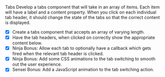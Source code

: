 Tabs
Develop a tabs component that will take in an array of items. Each item will have a label and a content property. When you click on each individual tab header, it should change the state of the tabs so that the correct content is displayed.

- [x] Create a tabs component that accepts an array of varying length.
- [x] Have the tab headers, when clicked on correctly show the appropriate content below.
- [x] Ninja Bonus: Allow each tab to optionally have a callback which gets fired when the relevant tab header is clicked.
- [x] Ninja Bonus: Add some CSS animations to the tab switching to smooth out the user experience.
- [x] Sensei Bonus: Add a JavaScript animation to the tab switching action.